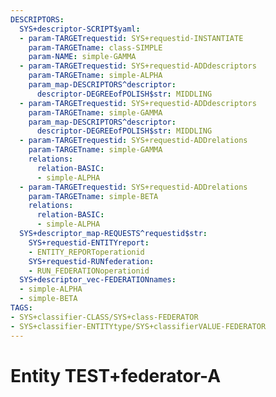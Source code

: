 ```yaml
---
DESCRIPTORS:
  SYS+descriptor-SCRIPT$yaml:
  - param-TARGETrequestid: SYS+requestid-INSTANTIATE
    param-TARGETname: class-SIMPLE
    param-NAME: simple-GAMMA
  - param-TARGETrequestid: SYS+requestid-ADDdescriptors
    param-TARGETname: simple-ALPHA
    param_map-DESCRIPTORS^descriptor:
      descriptor-DEGREEofPOLISH$str: MIDDLING
  - param-TARGETrequestid: SYS+requestid-ADDdescriptors
    param-TARGETname: simple-GAMMA
    param_map-DESCRIPTORS^descriptor:
      descriptor-DEGREEofPOLISH$str: MIDDLING
  - param-TARGETrequestid: SYS+requestid-ADDrelations
    param-TARGETname: simple-GAMMA
    relations:
      relation-BASIC:
      - simple-ALPHA
  - param-TARGETrequestid: SYS+requestid-ADDrelations
    param-TARGETname: simple-BETA
    relations:
      relation-BASIC:
      - simple-ALPHA
  SYS+descriptor_map-REQUESTS^requestid$str:
    SYS+requestid-ENTITYreport:
    - ENTITY_REPORToperationid
    SYS+requestid-RUNfederation:
    - RUN_FEDERATIONoperationid
  SYS+descriptor_vec-FEDERATIONnames:
  - simple-ALPHA
  - simple-BETA
TAGS:
- SYS+classifier-CLASS/SYS+class-FEDERATOR
- SYS+classifier-ENTITYtype/SYS+classifierVALUE-FEDERATOR
---
```

# Entity TEST+federator-A

